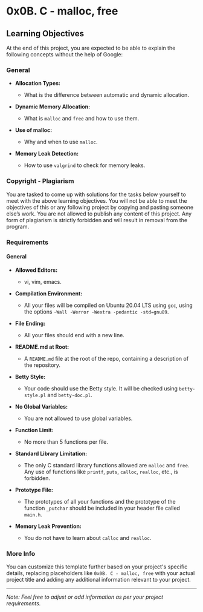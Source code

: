 # 0x0B. C - malloc, free

## Learning Objectives

At the end of this project, you are expected to be able to explain the following concepts without the help of Google:

### General

- **Allocation Types:**
  - What is the difference between automatic and dynamic allocation.

- **Dynamic Memory Allocation:**
  - What is `malloc` and `free` and how to use them.

- **Use of malloc:**
  - Why and when to use `malloc`.

- **Memory Leak Detection:**
  - How to use `valgrind` to check for memory leaks.

### Copyright - Plagiarism

You are tasked to come up with solutions for the tasks below yourself to meet with the above learning objectives. You will not be able to meet the objectives of this or any following project by copying and pasting someone else’s work. You are not allowed to publish any content of this project. Any form of plagiarism is strictly forbidden and will result in removal from the program.

### Requirements

#### General

- **Allowed Editors:**
  - vi, vim, emacs.

- **Compilation Environment:**
  - All your files will be compiled on Ubuntu 20.04 LTS using `gcc`, using the options `-Wall -Werror -Wextra -pedantic -std=gnu89`.

- **File Ending:**
  - All your files should end with a new line.

- **README.md at Root:**
  - A `README.md` file at the root of the repo, containing a description of the repository.

- **Betty Style:**
  - Your code should use the Betty style. It will be checked using `betty-style.pl` and `betty-doc.pl`.

- **No Global Variables:**
  - You are not allowed to use global variables.

- **Function Limit:**
  - No more than 5 functions per file.

- **Standard Library Limitation:**
  - The only C standard library functions allowed are `malloc` and `free`. Any use of functions like `printf`, `puts`, `calloc`, `realloc`, etc., is forbidden.

- **Prototype File:**
  - The prototypes of all your functions and the prototype of the function `_putchar` should be included in your header file called `main.h`.

- **Memory Leak Prevention:**
  - You do not have to learn about `calloc` and `realloc`.

### More Info

You can customize this template further based on your project's specific details, replacing placeholders like `0x0B. C - malloc, free` with your actual project title and adding any additional information relevant to your project.

--- 

*Note: Feel free to adjust or add information as per your project requirements.*
